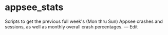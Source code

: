 # appsee_stats
Scripts to get the previous full week's (Mon thru Sun) Appsee crashes and sessions, as well as monthly overall crash percentages. — Edit
